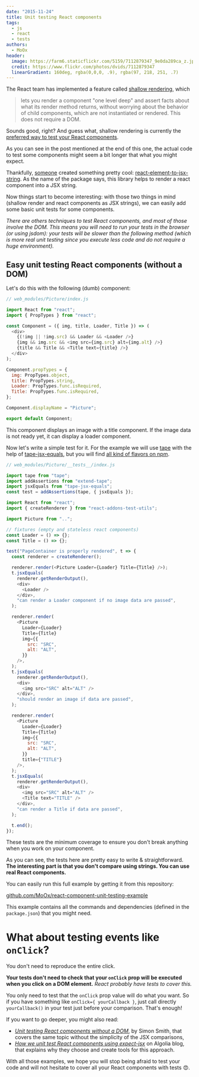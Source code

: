 ```yaml
---
date: "2015-11-24"
title: Unit testing React components
tags:
  - js
  - react
  - tests
authors:
  - MoOx
header:
  image: https://farm6.staticflickr.com/5159/7112879347_9e0da289ca_z.jpg
  credit: https://www.flickr.com/photos/dvids/7112879347
  linearGradient: 160deg, rgba(0,0,0, .9), rgba(97, 218, 251, .7)
---
```


The React team has implemented a feature called
[shallow rendering](http://facebook.github.io/react/docs/test-utils.html#shallow-rendering),
which

> lets you render a component "one level deep" and assert facts about what its
> render method returns, without worrying about the behavior of child
> components, which are not instantiated or rendered. This does not require a
> DOM.

Sounds good, right? And guess what, shallow rendering is currently the
[preferred way to test your React components](https://discuss.reactjs.org/t/whats-the-prefered-way-to-test-react-js-components/26).

As you can see in the post mentioned at the end of this one, the actual code to
test some components might seem a bit longer that what you might expect.

Thankfully, [someone](https://github.com/vvo) created something pretty cool:
[react-element-to-jsx-string](https://github.com/algolia/react-element-to-jsx-string).
As the name of the package says, this library helps to render a react component
into a JSX string.

Now things start to become interesting: with those two things in mind (shallow
render and react components as JSX strings), we can easily add some basic unit
tests for some components.

_There are others techniques to test React components, and most of those involve
the DOM. This means you will need to run your tests in the browser (or using
jsdom): your tests will be slower than the following method (which is more real
unit testing since you execute less code and do not require a huge
environment)._

## Easy unit testing React components (without a DOM)

Let's do this with the following (dumb) component:

```js
// web_modules/Picture/index.js

import React from "react";
import { PropTypes } from "react";

const Component = ({ img, title, Loader, Title }) => (
  <div>
    {(!img || !img.src) && Loader && <Loader />}
    {img && img.src && <img src={img.src} alt={img.alt} />}
    {title && Title && <Title text={title} />}
  </div>
);

Component.propTypes = {
  img: PropTypes.object,
  title: PropTypes.string,
  Loader: PropTypes.func.isRequired,
  Title: PropTypes.func.isRequired,
};

Component.displayName = "Picture";

export default Component;
```

This component displays an image with a title component. If the image data is
not ready yet, it can display a loader component.

Now let's write a simple test for it. For the example we will use
[tape](https://medium.com/javascript-scene/why-i-use-tape-instead-of-mocha-so-should-you-6aa105d8eaf4)
with the help of [tape-jsx-equals](https://github.com/atabel/tape-jsx-equals),
but you will find
[all kind of flavors on npm](https://www.npmjs.com/search?q=expect+jsx).

```js
// web_modules/Picture/__tests__/index.js

import tape from "tape";
import addAssertions from "extend-tape";
import jsxEquals from "tape-jsx-equals";
const test = addAssertions(tape, { jsxEquals });

import React from "react";
import { createRenderer } from "react-addons-test-utils";

import Picture from "..";

// fixtures (empty and stateless react components)
const Loader = () => {};
const Title = () => {};

test("PageContainer is properly rendered", t => {
  const renderer = createRenderer();

  renderer.render(<Picture Loader={Loader} Title={Title} />);
  t.jsxEquals(
    renderer.getRenderOutput(),
    <div>
      <Loader />
    </div>,
    "can render a Loader component if no image data are passed",
  );

  renderer.render(
    <Picture
      Loader={Loader}
      Title={Title}
      img={{
        src: "SRC",
        alt: "ALT",
      }}
    />,
  );
  t.jsxEquals(
    renderer.getRenderOutput(),
    <div>
      <img src="SRC" alt="ALT" />
    </div>,
    "should render an image if data are passed",
  );

  renderer.render(
    <Picture
      Loader={Loader}
      Title={Title}
      img={{
        src: "SRC",
        alt: "ALT",
      }}
      title={"TITLE"}
    />,
  );
  t.jsxEquals(
    renderer.getRenderOutput(),
    <div>
      <img src="SRC" alt="ALT" />
      <Title text="TITLE" />
    </div>,
    "can render a Title if data are passed",
  );

  t.end();
});
```

These tests are the minimum coverage to ensure you don't break anything when you
work on your component.

As you can see, the tests here are pretty easy to write & straightforward.\
**The interesting part is that you don't compare using strings. You can use real
React components.**

You can easily run this full example by getting it from this repository:

[github.com/MoOx/react-component-unit-testing-example](https://github.com/MoOx/react-component-unit-testing-example)

This example contains all the commands and dependencies (defined in the
`package.json`) that you might need.

# What about testing events like `onClick`?

You don't need to reproduce the entire click.

**Your tests don't need to check that your `onClick` prop will be executed when
you click on a DOM element.** _React probably have tests to cover this._

You only need to test that the `onClick` prop value will do what you want. So if
you have something like `onClick={ yourCallback }`, just call directly
`yourCallback()` in your test just before your comparison. That's enough!

If you want to go deeper, you might also read:

- [_Unit testing React components without a DOM_](http://simonsmith.io/unit-testing-react-components-without-a-dom/),
  by Simon Smith, that covers the same topic without the simplicity of the JSX
  comparisons,
- [_How we unit test React components using expect-jsx_](https://blog.algolia.com/how-we-unit-test-react-components-using-expect-jsx/)
  on Algolia blog, that explains why they choose and create tools for this
  approach.

With all those examples, we hope you will stop being afraid to test your code
and will not hesitate to cover all your React components with tests 😍.
